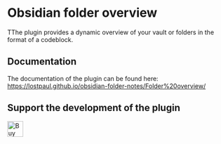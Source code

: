 # Obsidian folder overview

TThe plugin provides a dynamic overview of your vault or folders in the format of a codeblock.

## Documentation
The documentation of the plugin can be found here: https://lostpaul.github.io/obsidian-folder-notes/Folder%20overview/

## Support the development of the plugin

<a href='https://ko-fi.com/D1D1GHGSI' target='_blank'><img height='36' style='border:0px;height:36px;' src='https://storage.ko-fi.com/cdn/kofi2.png?v=3' border='0' alt='Buy Me a Coffee at ko-fi.com' /></a>
